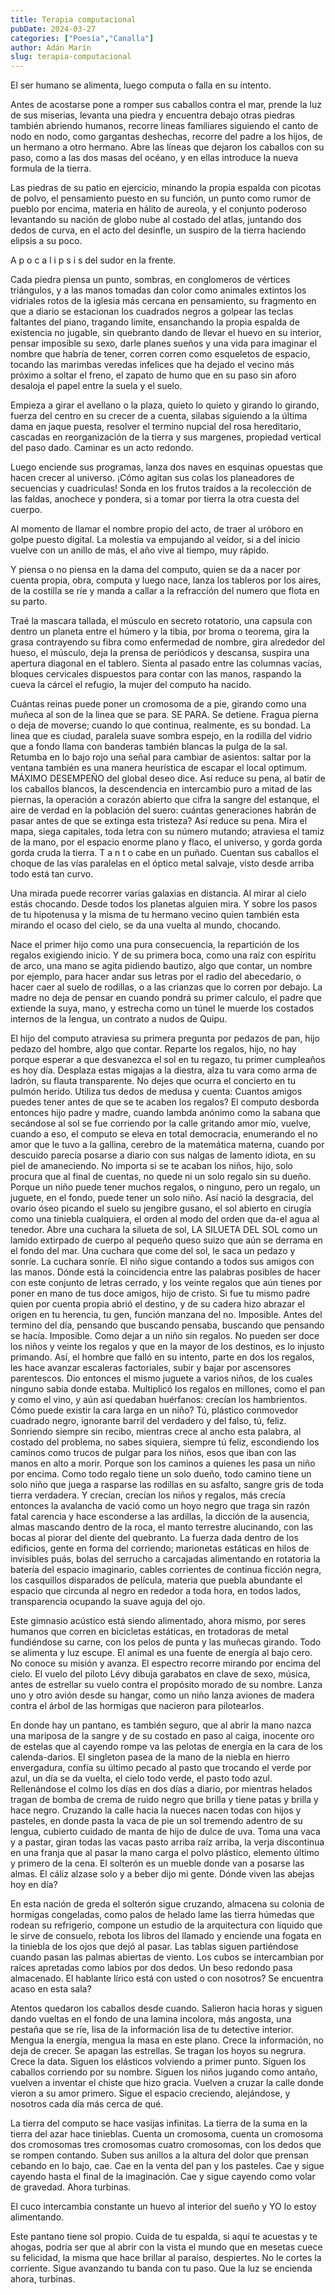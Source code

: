 ```yaml
---
title: Terapia computacional
pubDate: 2024-03-27
categories: ["Poesía","Canalla"]
author: Adán Marín
slug: terapia-computacional
---
```


El ser humano se alimenta,
luego computa
o falla en su intento.

Antes de acostarse pone a romper sus caballos contra el mar, prende la luz de sus miserias, levanta una piedra y encuentra debajo otras piedras también abriendo humanos, recorre lineas familiares siguiendo el canto de nodo en nodo, como gargantas deshechas, recorre del padre a los hijos, de un hermano a otro hermano. Abre las líneas que dejaron los caballos con su paso, como a las dos masas del océano, y en ellas introduce la nueva formula de la tierra.

Las piedras de su patio en ejercicio, minando la propia espalda con picotas de polvo, el pensamiento puesto en su función, un punto como rumor de pueblo por encima, materia en hálito de aureola, y el conjunto poderoso levantando su nación de globo nube al costado del atlas, juntando dos dedos de curva, en el acto del desinfle, un suspiro de la tierra haciendo elipsis a su poco.

A p o c a l i p s i s del sudor en la frente.

Cada piedra piensa un punto, sombras, en conglomeros de vértices triángulos, y a las manos tomadas dan color como animales extintos los vidriales rotos de la iglesia más cercana en pensamiento, su fragmento en que a diario se estacionan los cuadrados negros a golpear las teclas faltantes del piano, tragando limite, ensanchando la propia espalda de existencia no jugable, sin quebranto dando de llevar el huevo en su interior, pensar imposible su sexo, darle planes sueños y una vida para imaginar el nombre que habría de tener, corren corren como esqueletos de espacio, tocando las marimbas veredas infelices que ha dejado el vecino más próximo a soltar el freno, el zapato de humo que en su paso sin aforo desaloja el papel entre la suela y el suelo.

Empieza a girar el avellano o la plaza, quieto lo quieto y girando lo girando, fuerza del centro en su crecer de a cuenta, silabas siguiendo a la última dama en jaque puesta, resolver el termino nupcial del rosa hereditario, cascadas en reorganización de la tierra y sus margenes, propiedad vertical del paso dado.
Caminar es un acto redondo.

Luego enciende sus programas, lanza dos naves en esquinas opuestas que hacen crecer al universo. ¡Cómo agitan sus colas los planeadores de secuencias y cuadriculas! Sonda en los frutos traídos a la recolección de las faldas, anochece y pondera, si a tomar por tierra la otra cuesta del cuerpo.

Al momento de llamar el nombre propio del acto, de traer al uróboro en golpe puesto digital. La molestia va empujando al veídor, si a del inicio vuelve con un anillo de más, el año vive al tiempo, muy rápido.

Y piensa o no piensa
en la dama del computo,
quien se da a nacer por cuenta propia,
obra, computa
y luego nace,
lanza los tableros por los aires,
de la costilla se ríe y manda a callar a la refracción del numero que flota en su parto.

Traé la mascara tallada, el músculo en secreto rotatorio, una capsula con dentro un planeta entre el húmero y la tibia, por broma o teorema, gira la grasa contrayendo su fibra como enfermedad de nombre, gira alrededor del hueso, el músculo, deja la prensa de periódicos y descansa, suspira una apertura diagonal en el tablero. Sienta al pasado entre las columnas vacías, bloques cervicales dispuestos para contar con las manos, raspando la cueva la cárcel el refugio, la mujer del computo ha nacido.

Cuántas reinas puede poner un cromosoma de a pie, girando como una muñeca al son de la linea que se para. SE PARA. Se detiene. Fragua pierna o deja de moverse; cuando lo que continua, realmente, es su bondad. La linea que es ciudad, paralela suave sombra espejo, en la rodilla del vidrio que a fondo llama con banderas también blancas la pulga de la sal. Retumba en lo bajo rojo una señal para cambiar de asientos: saltar por la ventana también es una manera heurística de escapar el local optimum. MÁXIMO DESEMPEÑO del global deseo dice.
Así reduce su pena, al batir de los caballos blancos, la descendencia en intercambio puro a mitad de las piernas, la operación a corazón abierto que cifra la sangre del estanque, el aire de verdad en la población del suero: cuántas generaciones habrán de pasar antes de que se extinga esta tristeza?
Así reduce su pena. Mira el mapa, siega capitales, toda letra con su número mutando; atraviesa el tamiz de la mano, por el espacio enorme plano y flaco, el universo, y gorda gorda gorda cruda la tierra.
T a n t o cabe en un puñado.
Cuentan sus caballos el choque de las vías paralelas en el óptico metal salvaje,
visto desde arriba todo está tan curvo.

Una mirada puede recorrer varias galaxias en distancia. Al mirar al cielo estás chocando. Desde todos los planetas alguien mira. Y sobre los pasos de tu hipotenusa y la misma de tu hermano vecino quien también esta mirando el ocaso del cielo, se da una vuelta al mundo, chocando.

Nace el primer hijo como una pura consecuencia, la repartición de los regalos exigiendo inicio. Y de su primera boca, como una raíz con espíritu de arco, una mano se agita pidiendo bautizo, algo que contar, un nombre por ejemplo, para hacer andar sus letras por el radio del abecedario, o hacer caer al suelo de rodillas, o a las crianzas que lo corren por debajo. La madre no deja de pensar en cuando pondrá su primer calculo, el padre que extiende la suya, mano, y estrecha como un túnel le muerde los costados internos de la lengua, un contrato a nudos de Quipu.

El hijo del computo atraviesa su primera pregunta por pedazos de pan, hijo pedazo del hombre, algo que contar. Reparte los regalos, hijo, no hay porque esperar a que desvanezca el sol en tu regazo, tu primer cumpleaños es hoy día. Desplaza estas migajas a la diestra, alza tu vara como arma de ladrón, su flauta transparente.
No dejes que ocurra el concierto en tu pulmón herido.
Utiliza tus dedos de medusa y cuenta: Cuantos amigos puedes tener antes de que se te acaben los regalos?
El computo desborda entonces hijo padre y madre, cuando lambda anónimo como la sabana que secándose al sol se fue corriendo por la calle gritando amor mío, vuelve, cuando a eso, el computo se eleva en total democracia, enumerando el no amor que le tuvo a la gallina, cerebro de la matemática materna, cuando por descuido parecía posarse a diario con sus nalgas de lamento idiota, en su piel de amaneciendo. No importa si se te acaban los niños, hijo, solo procura que al final de cuentas, no quede ni un solo regalo sin su dueño. Porque un niño puede tener muchos regalos, o ninguno, pero un regalo, un juguete, en el fondo, puede tener un solo niño.
Así nació la desgracia, del ovario óseo picando el suelo su jengibre gusano, el sol abierto en cirugía como una tiniebla cualquiera, el orden al modo del orden que da-el agua al tenedor. Abre una cuchara la silueta de sol, LA SILUETA DEL SOL como un lamido extirpado de cuerpo al pequeño queso suizo que aún se derrama en el fondo del mar. Una cuchara que come del sol, le saca un pedazo y sonríe. La cuchara sonríe. El niño sigue contando a todos sus amigos con las manos. Dónde está la coincidencia entre las palabras posibles de hacer con este conjunto de letras cerrado, y los veinte regalos que aún tienes por poner en mano de tus doce amigos, hijo de cristo. Si fue tu mismo padre quien por cuenta propia abrió el destino, y de su cadera hizo abrazar el origen en tu herencia, tu gen, función manzana del no. Imposible. Antes del termino del día, pensando que buscando pensaba, buscando que pensando se hacía. Imposible. Como dejar a un niño sin regalos. No pueden ser doce los niños y veinte los regalos y que en la mayor de los destinos, es lo injusto primando. Así, el hombre que falló en su intento, parte en dos los regalos, les hace avanzar escaleras factoriales, subir y bajar por ascensores parentescos.
Dio entonces el mismo juguete a varios niños, de los cuales ninguno sabia donde estaba.
Multiplicó los regalos en millones, como el pan y como el vino, y aún así quedaban huérfanos: crecían los hambrientos. Cómo puede existir la cara larga en un niño? Tú, plástico conmovedor cuadrado negro, ignorante barril del verdadero y del falso, tú, feliz. Sonriendo siempre sin recibo, mientras crece al ancho esta palabra, al costado del problema, no sabes siquiera, siempre tú feliz, escondiendo los caminos como trucos de pulgar para los niños, esos que iban con las manos en alto a morir. Porque son los caminos a quienes les pasa un niño por encima. Como todo regalo tiene un solo dueño, todo camino tiene un solo niño que juega a rasparse las rodillas en su asfalto, sangre gris de toda tierra verdadera.
Y crecían, crecían los niños y regalos, más crecía entonces la avalancha de vació como un hoyo negro que traga sin razón fatal carencia y hace esconderse a las ardillas, la dicción de la ausencia, almas mascando dentro de la roca, el manto terrestre alucinando, con las bocas al piorar del diente del quebranto.
La fuerza dada dentro de los edificios, gente en forma del corriendo; marionetas estáticas en hilos de invisibles puás, bolas del serrucho a carcajadas alimentando en rotatoria la batería del espacio imaginario, cables corrientes de continua ficción negra, los casquillos disparados de película, materia que puebla abundante el espacio que circunda al negro en rededor a toda hora, en todos lados, transparencia ocupando la suave aguja del ojo.

Este gimnasio acústico está siendo alimentado, ahora mismo, por seres humanos que corren en bicicletas estáticas, en trotadoras de metal fundiéndose su carne, con los pelos de punta y las muñecas girando. Todo se alimenta y luz escupe. El animal es una fuente de energía al bajo cero. No conoce su misión y avanza. El espectro recorre mirando por encima del cielo.
El vuelo del piloto Lévy dibuja garabatos en clave de sexo, música, antes de estrellar su vuelo contra el propósito morado de su nombre. Lanza uno y otro avión desde su hangar, como un niño lanza aviones de madera contra el árbol de las hormigas que nacieron para pilotearlos.

En donde hay un pantano, es también seguro, que al abrir la mano nazca una mariposa de la sangre y de su costado en paso al caiga, inocente oro de estelas que al cayendo rompe va las pelotas de energía en la cara de los calenda-darios.
El singleton pasea de la mano de la niebla en hierro envergadura, confía su último pecado al pasto que trocando el verde por azul, un día se da vuelta, el cielo todo verde, el pasto todo azul. Rellenándose el colmo los días en dos días a diario, por mientras helados tragan de bomba de crema de ruido negro que brilla y tiene patas y brilla y hace negro. Cruzando la calle hacia la nueces nacen todas con hijos y pasteles, en donde pasta la vaca de pie un sol tremendo adentro de su lengua, cubierto cuidado de manta de hijo de dulce de uva. Toma una vaca y a pastar, giran todas las vacas pasto arriba raíz arriba, la verja discontinua en una franja que al pasar la mano carga el polvo plástico, elemento último y primero de la cena. El solterón es un mueble donde van a posarse las almas.
El cáliz alzase solo y a beber dijo mi gente. Dónde viven las abejas hoy en día?

En esta nación de greda el solterón sigue cruzando, almacena su colonia de hormigas congeladas, como palos de helado lame las tierra húmedas que rodean su refrigerio, compone un estudio de la arquitectura con liquido que le sirve de consuelo, rebota los libros del llamado y enciende una fogata en la tiniebla de los ojos que dejó al pasar. Las tablas siguen partiéndose cuando pasan las palmas abiertas de viento. Los cubos se intercambian por raíces apretadas como labios por dos dedos. Un beso redondo pasa almacenado. El hablante lírico está con usted o con nosotros? Se encuentra acaso en esta sala?

Atentos quedaron los caballos desde cuando. Salieron hacia horas y siguen dando vueltas en el fondo de una lamina incolora, más angosta, una pestaña que se ríe, lisa de la información lisa de tu detective interior. Mengua la energía, mengua la masa en este plano. Crece la información, no deja de crecer. Se apagan las estrellas. Se tragan los hoyos su negrura. Crece la data. Siguen los elásticos volviendo a primer punto. Siguen los caballos corriendo por su nombre. Siguen los niños jugando como antaño, vuelven a inventar el chiste que hizo gracia. Vuelven a cruzar la calle donde vieron a su amor primero. Sigue el espacio creciendo, alejándose, y nosotros cada día más cerca de qué.

La tierra del computo se hace vasijas infinitas. La tierra de la suma en la tierra del azar hace tinieblas.
Cuenta un cromosoma, cuenta un cromosoma dos cromosomas tres cromosomas cuatro cromosomas,
con los dedos que se rompen contando. Suben sus anillos a la altura del dolor que prensan cebando en lo bajo, cae. Cae en la venta del pan y los pasteles. Cae y sigue cayendo hasta el final de la imaginación. Cae y sigue cayendo como volar de gravedad. Ahora turbinas.

El cuco intercambia constante
un huevo al interior del sueño
y YO lo estoy
alimentando.

Este pantano tiene sol propio. Cuida de tu espalda, si aquí te acuestas y te ahogas, podría ser que al abrir con la vista el mundo que en mesetas cuece su felicidad, la misma que hace brillar al paraíso, despiertes. No le cortes la corriente. Sigue avanzando tu banda con tu paso. Que la luz se encienda ahora,
turbinas.
